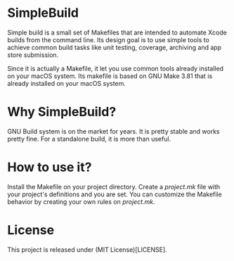 # SimpleBuild

Simple build is a small set of Makefiles that are intended to automate Xcode
builds from the command line. Its design goal is to use simple tools to achieve
common build tasks like unit testing, coverage, archiving and app store
submission.

Since it is actually a Makefile, it let you use common tools already installed
on your macOS system. Its makefile is based on GNU Make 3.81 that is already
installed on your macOS system.

# Why SimpleBuild?

GNU Build system is on the market for years. It is pretty stable and works
pretty fine. For a standalone build, it is more than useful.

# How to use it?

Install the Makefile on your project directory. Create a _project.mk_ file with
your project's definitions and you are set. You can customize the Makefile
behavior by creating your own rules on _project.mk_.

# License

This project is released under (MIT License)[LICENSE].

